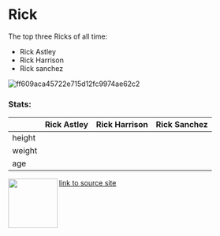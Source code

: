 # Rick

The top three Ricks of all time:

* Rick Astley
* Rick Harrison
* Rick sanchez

![ff609aca45722e715d12fc9974ae62c2](https://user-images.githubusercontent.com/100781871/156579945-0a0b7861-fdb8-45b2-94b9-f7c0b776d47b.gif)

### Stats:

|   |Rick Astley|Rick Harrison|Rick Sanchez|
|---|---|---|---|
|height||||
|weight||||
|age||||


<img align="left" width="100" height="100" src="https://user-images.githubusercontent.com/100781871/156584472-66aaa01e-3f08-407e-96a5-089b64c7a152.jpg">

[link to source site](https://replit.com/@james54/RICK#index.html)
